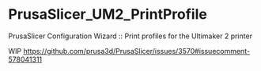 # PrusaSlicer_UM2_PrintProfile
PrusaSlicer Configuration Wizard :: Print profiles for the Ultimaker 2 printer

WIP
https://github.com/prusa3d/PrusaSlicer/issues/3570#issuecomment-578041311
